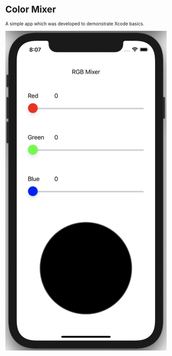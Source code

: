 # Color Mixer 

A simple app which was developed to demonstrate Xcode basics. 

![clrMixer](../docs/colourMixer_ss.png)

